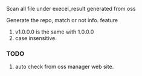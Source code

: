 
Scan all file under execel_result generated from oss

Generate the repo, match or not info.
feature

1. v1.0.0.0 is the same with 1.0.0.0
2. case insensitive.

### TODO

1. auto check from oss manager web site.
